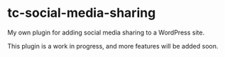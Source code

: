 # tc-social-media-sharing
My own plugin for adding social media sharing to a WordPress site.

This plugin is a work in progress, and more features will be added soon.